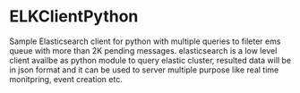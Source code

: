 # ELKClientPython
Sample Elasticsearch client for python with multiple queries to fileter ems queue with more than 2K pending messages.
elasticsearch is a low level client availbe as python module to query elastic cluster, resulted data will be in json format and it can be used to server multiple purpose like real time monitpring, event creation etc.
